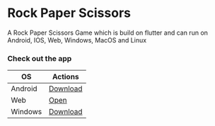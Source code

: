 # Rock Paper Scissors

A Rock Paper Scissors Game which is build on flutter and can run on Android, IOS, Web, Windows, MacOS and Linux

### Check out the app

| OS | Actions |
|----------|----------|
| Android   | [Download](https://drive.google.com/uc?export=download&id=1NTHMP30Cg7PM8l1y6tYWjS_CWr6u-9i7)   |
| Web   | [Open](https://rps.divcodes.in)   |
| Windows | [Download](https://drive.google.com/uc?export=download&id=1yDhL6RR33Oq8TfyiPC9VGB5u3rAAdZsH)   |